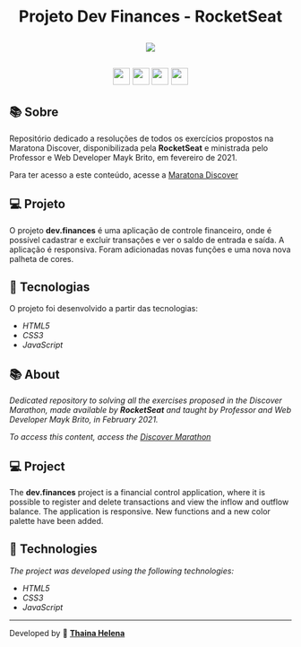 <h1 align="center">
    Projeto Dev Finances - RocketSeat
</h1>

<h2 align="center">
<img src="https://i.imgur.com/SMMvRCm.png">
</h2>

<h2 align="center">
    <a href="https://www.facebook.com/rocketseat/" target="_blank"><img class="link" src="https://i.imgur.com/s9wDAAI.png?1" width="30rem"></a> <a href="https://www.youtube.com/rocketseat" target="_blank"><img class="link" src="https://i.imgur.com/zG40AZC.png?1" width="30rem"></a> <a href="https://twitter.com/rocketseat?fbclid=IwAR21VyJKLkrnNBtKHOflmYmmD4SnGXAcRyiozh7tLuAzQRDMKKC0pvECwos" target="_blank"><img class="link" src="https://i.imgur.com/0Xfla8g.png?1" width="30rem"></a> <a href="https://rocketseat.com.br/" target="_blank"><img class="link" src="https://i.imgur.com/skUash9.png?1" width="30rem"></a>
</h2>

## 📚 Sobre

Repositório dedicado a resoluções de todos os exercícios propostos na Maratona Discover, disponibilizada pela **RocketSeat** e ministrada pelo Professor e Web Developer Mayk Brito, em fevereiro de 2021.

Para ter acesso a este conteúdo, acesse a [Maratona Discover](https://maratonadiscover.rocketseat.com.br/maratona/)                                  

## 💻 Projeto

O projeto **dev.finances** é uma aplicação de controle financeiro, onde é possível cadastrar e excluir transações e ver o saldo de entrada e saída. A aplicação é responsiva. Foram adicionadas novas funções e uma nova nova palheta de cores.

## 🚀 Tecnologias

O projeto foi desenvolvido a partir das tecnologias:

- *HTML5*
- *CSS3*
- *JavaScript*



## 📚 About

*Dedicated repository to solving all the exercises proposed in the Discover Marathon, made available by **RocketSeat** and taught by Professor and Web Developer Mayk Brito, in February 2021.*

*To access this content, access the [Discover Marathon](https://maratonadiscover.rocketseat.com.br/maratona/)*                         

## 💻 Project

The **dev.finances** project is a financial control application, where it is possible to register and delete transactions and view the inflow and outflow balance. The application is responsive. New functions and a new color palette have been added.

## 🚀 Technologies

*The project was developed using the following technologies:*

- *HTML5*
- *CSS3*
- *JavaScript*   

--------------

Developed by 🍁 [**Thaina Helena**](https://github.com/Thainahelena)